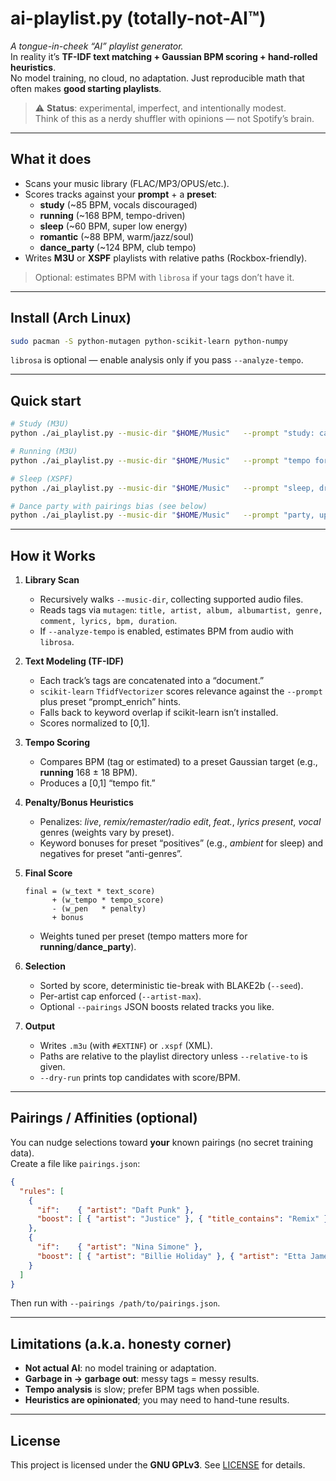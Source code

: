 # ai-playlist.py (totally-not-AI™)

*A tongue-in-cheek “AI” playlist generator.*  
In reality it’s **TF-IDF text matching + Gaussian BPM scoring + hand-rolled heuristics**.  
No model training, no cloud, no adaptation. Just reproducible math that often makes **good starting playlists**.

> ⚠️ **Status**: experimental, imperfect, and intentionally modest.  
> Think of this as a nerdy shuffler with opinions — not Spotify’s brain.

---

## What it does

- Scans your music library (FLAC/MP3/OPUS/etc.).
- Scores tracks against your **prompt** + a **preset**:
  - **study** (~85 BPM, vocals discouraged)
  - **running** (~168 BPM, tempo-driven)
  - **sleep** (~60 BPM, super low energy)
  - **romantic** (~88 BPM, warm/jazz/soul)
  - **dance_party** (~124 BPM, club tempo)
- Writes **M3U** or **XSPF** playlists with relative paths (Rockbox-friendly).

> Optional: estimates BPM with `librosa` if your tags don’t have it.

---

## Install (Arch Linux)

```bash
sudo pacman -S python-mutagen python-scikit-learn python-numpy                python-librosa python-soundfile
```

`librosa` is optional — enable analysis only if you pass `--analyze-tempo`.

---

## Quick start

```bash
# Study (M3U)
python ./ai_playlist.py --music-dir "$HOME/Music"   --prompt "study: calm, instrumental, ambient"   --preset study --format m3u   --out "$HOME/Playlists/Study.m3u"

# Running (M3U)
python ./ai_playlist.py --music-dir "$HOME/Music"   --prompt "tempo for 8k run"   --preset running --format m3u   --out "$HOME/Playlists/Run.m3u"

# Sleep (XSPF)
python ./ai_playlist.py --music-dir "$HOME/Music"   --prompt "sleep, drones, soft piano"   --preset sleep --format xspf   --out "$HOME/Playlists/Sleep.xspf"

# Dance party with pairings bias (see below)
python ./ai_playlist.py --music-dir "$HOME/Music"   --prompt "party, upbeat"   --preset dance_party --format m3u   --pairings "$HOME/pairings.json"   --out "$HOME/Playlists/Party.m3u"
```

---

## How it Works

1. **Library Scan**  
   - Recursively walks `--music-dir`, collecting supported audio files.  
   - Reads tags via `mutagen`: `title, artist, album, albumartist, genre, comment, lyrics, bpm, duration`.  
   - If `--analyze-tempo` is enabled, estimates BPM from audio with `librosa`.

2. **Text Modeling (TF-IDF)**  
   - Each track’s tags are concatenated into a “document.”  
   - `scikit-learn` `TfidfVectorizer` scores relevance against the `--prompt` plus preset “prompt_enrich” hints.  
   - Falls back to keyword overlap if scikit-learn isn’t installed.  
   - Scores normalized to [0,1].

3. **Tempo Scoring**  
   - Compares BPM (tag or estimated) to a preset Gaussian target (e.g., **running** 168 ± 18 BPM).  
   - Produces a [0,1] “tempo fit.”

4. **Penalty/Bonus Heuristics**  
   - Penalizes: *live*, *remix/remaster/radio edit*, *feat.*, *lyrics present*, *vocal* genres (weights vary by preset).  
   - Keyword bonuses for preset “positives” (e.g., *ambient* for sleep) and negatives for preset “anti-genres”.

5. **Final Score**  
   ```
   final = (w_text * text_score)
         + (w_tempo * tempo_score)
         - (w_pen   * penalty)
         + bonus
   ```
   - Weights tuned per preset (tempo matters more for **running**/**dance_party**).

6. **Selection**  
   - Sorted by score, deterministic tie-break with BLAKE2b (`--seed`).  
   - Per-artist cap enforced (`--artist-max`).  
   - Optional `--pairings` JSON boosts related tracks you like.

7. **Output**  
   - Writes `.m3u` (with `#EXTINF`) or `.xspf` (XML).  
   - Paths are relative to the playlist directory unless `--relative-to` is given.  
   - `--dry-run` prints top candidates with score/BPM.

---

## Pairings / Affinities (optional)

You can nudge selections toward **your** known pairings (no secret training data).  
Create a file like `pairings.json`:

```json
{
  "rules": [
    {
      "if":    { "artist": "Daft Punk" },
      "boost": [ { "artist": "Justice" }, { "title_contains": "Remix" } ]
    },
    {
      "if":    { "artist": "Nina Simone" },
      "boost": [ { "artist": "Billie Holiday" }, { "artist": "Etta James" } ]
    }
  ]
}
```

Then run with `--pairings /path/to/pairings.json`.

---

## Limitations (a.k.a. honesty corner)

- **Not actual AI**: no model training or adaptation.  
- **Garbage in → garbage out**: messy tags = messy results.  
- **Tempo analysis** is slow; prefer BPM tags when possible.  
- **Heuristics are opinionated**; you may need to hand-tune results.

---

## License

This project is licensed under the **GNU GPLv3**. See [LICENSE](LICENSE) for details.
